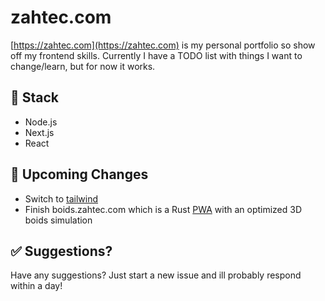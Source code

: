 # zahtec.com

[https://zahtec.com](https://zahtec.com) is my personal portfolio so show off my frontend skills. Currently I have a TODO list with things I want to change/learn, but for now it works.

## 🥪 Stack

-   Node.js
-   Next.js
-   React

## 🔧 Upcoming Changes

-   Switch to [tailwind](https://tailwindcss.com/)
-   Finish boids.zahtec.com which is a Rust [PWA](https://web.dev/progressive-web-apps/) with an optimized 3D boids simulation

## ✅ Suggestions?

Have any suggestions? Just start a new issue and ill probably respond within a day!
